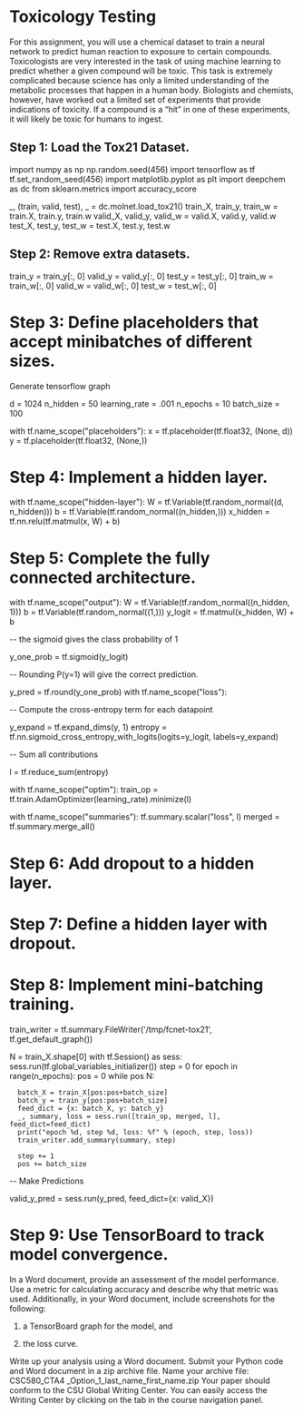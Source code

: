 # Toxicology Testing
For this assignment, you will use a chemical dataset to train a neural network to predict human reaction to exposure to certain compounds. Toxicologists are very interested in the task of using machine learning to predict whether a given compound will be toxic. This task is extremely complicated because science has only a limited understanding of the metabolic processes that happen in a human body. Biologists and chemists, however, have worked out a limited set of experiments that provide indications of toxicity. If a compound is a “hit” in one of these experiments, it will likely be toxic for humans to ingest.

## Step 1: Load the Tox21 Dataset.

import numpy as np
np.random.seed(456)
import  tensorflow as tf
tf.set_random_seed(456)
import matplotlib.pyplot as plt
import deepchem as dc
from sklearn.metrics import accuracy_score

_, (train, valid, test), _ = dc.molnet.load_tox21()
train_X, train_y, train_w = train.X, train.y, train.w
valid_X, valid_y, valid_w = valid.X, valid.y, valid.w
test_X, test_y, test_w = test.X, test.y, test.w

## Step 2: Remove extra datasets.

train_y = train_y[:, 0]
valid_y = valid_y[:, 0]
test_y = test_y[:, 0]
train_w = train_w[:, 0]
valid_w = valid_w[:, 0]
test_w = test_w[:, 0]

# Step 3: Define placeholders that accept minibatches of different sizes.

Generate tensorflow graph

d = 1024
n_hidden = 50
learning_rate = .001
n_epochs = 10
batch_size = 100

with tf.name_scope("placeholders"):
x = tf.placeholder(tf.float32, (None, d))
y = tf.placeholder(tf.float32, (None,))

# Step 4: Implement a hidden layer.

with tf.name_scope("hidden-layer"):
W = tf.Variable(tf.random_normal((d, n_hidden)))
b = tf.Variable(tf.random_normal((n_hidden,)))
x_hidden = tf.nn.relu(tf.matmul(x, W) + b)

# Step 5: Complete the fully connected architecture.

with tf.name_scope("output"):
W = tf.Variable(tf.random_normal((n_hidden, 1)))
b = tf.Variable(tf.random_normal((1,)))
y_logit = tf.matmul(x_hidden, W) + b

-- the sigmoid gives the class probability of 1

y_one_prob = tf.sigmoid(y_logit)

-- Rounding P(y=1) will give the correct prediction.

y_pred = tf.round(y_one_prob)
with tf.name_scope("loss"):

-- Compute the cross-entropy term for each datapoint

y_expand = tf.expand_dims(y, 1)
entropy = tf.nn.sigmoid_cross_entropy_with_logits(logits=y_logit, labels=y_expand)

-- Sum all contributions

l = tf.reduce_sum(entropy)

with tf.name_scope("optim"):
train_op = tf.train.AdamOptimizer(learning_rate).minimize(l)

with tf.name_scope("summaries"):
tf.summary.scalar("loss", l)
merged = tf.summary.merge_all()

 

# Step 6: Add dropout to a hidden layer.

# Step 7: Define a hidden layer with dropout.

# Step 8: Implement mini-batching training.

train_writer = tf.summary.FileWriter('/tmp/fcnet-tox21',
tf.get_default_graph())

N = train_X.shape[0]
with tf.Session() as sess:
sess.run(tf.global_variables_initializer())
step = 0
for epoch in range(n_epochs):
pos = 0
while pos N:

      batch_X = train_X[pos:pos+batch_size]
      batch_y = train_y[pos:pos+batch_size]
      feed_dict = {x: batch_X, y: batch_y}
      _, summary, loss = sess.run([train_op, merged, l], feed_dict=feed_dict)
      print("epoch %d, step %d, loss: %f" % (epoch, step, loss))
      train_writer.add_summary(summary, step)

      step += 1
      pos += batch_size

-- Make Predictions

valid_y_pred = sess.run(y_pred, feed_dict={x: valid_X})

# Step 9: Use TensorBoard to track model convergence.

In a Word document, provide an assessment of the model performance. Use a metric for calculating accuracy and describe why that metric was used. Additionally, in your Word document, include screenshots for the following:

1) a TensorBoard graph for the model, and

2) the loss curve.

Write up your analysis using a Word document. Submit your Python code and Word document in a zip archive file. Name your archive file:
CSC580_CTA4 _Option_1_last_name_first_name.zip
Your paper should conform to the CSU Global Writing Center. You can easily access the Writing Center by clicking on the tab in the course navigation panel.